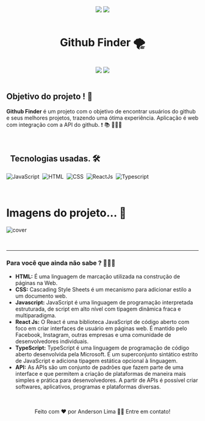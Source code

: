 <div align="center">
<img src="https://img.shields.io/github/forks/AndersonLima12/finder_github"/>
<img src="https://img.shields.io/github/stars/AndersonLima12/finder_github"/>
</div>
 
<br/>

<h1 align="center"> Github Finder 🌪 </h1> 

<br/>

<div align="center"> 
<img src= "https://img.shields.io/badge/-Github-000?style=flat-square&logo=Github&logoColor=white&link=https://github.com/AndersonLima12")]"https://github.com/AndersonLima12"/>
<img src= "https://img.shields.io/badge/-LinkedIn-blue?style=flat-square&logo=Linkedin&logoColor=white&link=https://www.linkedin.com/in/anderson-nunes-developer")]"https://www.linkedin.com/in/anderson-nunes-developer/"/>  
</div>  

<br/>

## Objetivo do projeto ! 🤔
 <strong>Github Finder</strong> é um projeto com o objetivo de encontrar usuários do github e seus melhores projetos, trazendo uma ótima experiência. Aplicação é web com integração com a API do github.  ❗️ 📚 👨🏻‍💻

<br/>

## &nbsp; Tecnologias usadas. 🛠

![JavaScript](https://img.shields.io/badge/-JavaScript-05122A?style=flat&logo=javascript)&nbsp;
![HTML](https://img.shields.io/badge/-HTML-05122A?style=flat&logo=HTML5)&nbsp;
![CSS](https://img.shields.io/badge/-CSS-05122A?style=flat&logo=CSS3&logoColor=1572B6)&nbsp;
![ReactJs](https://img.shields.io/badge/-React-05122A?style=flat&logo=React&logoColor=1572B6)&nbsp;
![Typescript](https://img.shields.io/badge/-TypeScript-05122A?style=flat&logo=TypeScript&logoColor=1572B6)&nbsp;

<br/>
 
#  Imagens do projeto... 📸

![cover](.github/project.png?style=flat)

<br>
<hr>

### Para você que ainda não sabe ? 👨🏻‍💻

- **HTML:** É uma linguagem de marcação utilizada na construção de páginas na Web.
- **CSS:** Cascading Style Sheets é um mecanismo para adicionar estilo a um documento web.
- **Javascript:** JavaScript é uma linguagem de programação interpretada estruturada, de script em alto nível com tipagem dinâmica fraca e multiparadigma.
- **React Js:** O React é uma biblioteca JavaScript de código aberto com foco em criar interfaces de usuário em páginas web. É mantido pelo Facebook, Instagram, outras empresas e uma comunidade de desenvolvedores individuais.
- **TypeScript:** TypeScript é uma linguagem de programação de código aberto desenvolvida pela Microsoft. É um superconjunto sintático estrito de JavaScript e adiciona tipagem estática opcional à linguagem.
- **API:** As APIs são um conjunto de padrões que fazem parte de uma interface e que permitem a criação de plataformas de maneira mais simples e prática para desenvolvedores. A partir de APIs é possível criar softwares, aplicativos, programas e plataformas diversas.


<div align="center">
<br/> <br/> Feito com ❤️ por Anderson Lima 👋🏽 Entre em contato!
</div>
